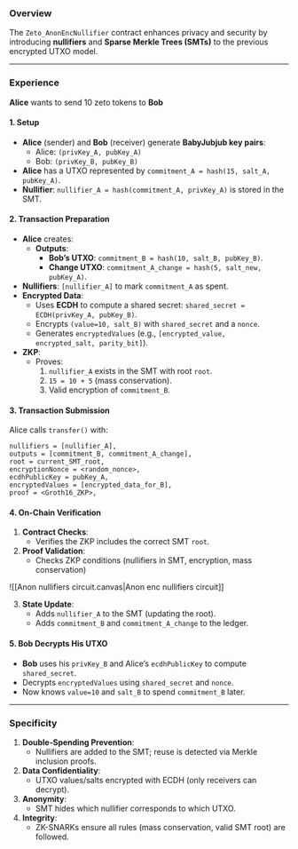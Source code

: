 ### Overview
The `Zeto_AnonEncNullifier` contract enhances privacy and security by introducing **nullifiers** and **Sparse Merkle Trees (SMTs)** to the previous encrypted UTXO model.

---
### Experience
**Alice** wants to send 10 zeto tokens to **Bob** 
#### 1. Setup
- **Alice** (sender) and **Bob** (receiver) generate **BabyJubjub key pairs**:
	- Alice: `(privKey_A, pubKey_A)`
	- Bob: `(privKey_B, pubKey_B)`
- **Alice** has a UTXO represented by `commitment_A = hash(15, salt_A, pubKey_A)`.
- **Nullifier**: `nullifier_A = hash(commitment_A, privKey_A)` is stored in the SMT.
#### 2. Transaction Preparation
- **Alice** creates:
	- **Outputs**:
		- **Bob’s UTXO**: `commitment_B = hash(10, salt_B, pubKey_B)`.
		- **Change UTXO**: `commitment_A_change = hash(5, salt_new, pubKey_A)`.
- **Nullifiers**: `[nullifier_A]` to mark `commitment_A` as spent.
- **Encrypted Data**:
	- Uses **ECDH** to compute a shared secret: `shared_secret = ECDH(privKey_A, pubKey_B)`.
	- Encrypts `(value=10, salt_B)` with `shared_secret` and a `nonce`.
	- Generates `encryptedValues` (e.g., `[encrypted_value, encrypted_salt, parity_bit]`).
- **ZKP**:
	- Proves:
		1. `nullifier_A` exists in the SMT with root `root`.
		2. `15 = 10 + 5` (mass conservation).
		3. Valid encryption of `commitment_B`.
#### 3. Transaction Submission
Alice calls `transfer()` with:
```solidity
nullifiers = [nullifier_A],
outputs = [commitment_B, commitment_A_change],
root = current_SMT_root,
encryptionNonce = <random_nonce>,
ecdhPublicKey = pubKey_A,
encryptedValues = [encrypted_data_for_B],
proof = <Groth16_ZKP>,
```
#### 4. On-Chain Verification
1. **Contract Checks**:
	- Verifies the ZKP includes the correct SMT `root`.
2. **Proof Validation**:
	- Checks ZKP conditions (nullifiers in SMT, encryption, mass conservation)

![[Anon nullifiers circuit.canvas|Anon enc nullifiers circuit]]

3. **State Update**:
	- Adds `nullifier_A` to the SMT (updating the root).
	- Adds `commitment_B` and `commitment_A_change` to the ledger.
#### 5. Bob Decrypts His UTXO
- **Bob** uses his `privKey_B` and Alice’s `ecdhPublicKey` to compute `shared_secret`.
- Decrypts `encryptedValues` using `shared_secret` and `nonce`.
- Now knows `value=10` and `salt_B` to spend `commitment_B` later.

---
### Specificity
1. **Double-Spending Prevention**:
	- Nullifiers are added to the SMT; reuse is detected via Merkle inclusion proofs.
2. **Data Confidentiality**:
	- UTXO values/salts encrypted with ECDH (only receivers can decrypt).
3. **Anonymity**:
	- SMT hides which nullifier corresponds to which UTXO.
4. **Integrity**:
	- ZK-SNARKs ensure all rules (mass conservation, valid SMT root) are followed.